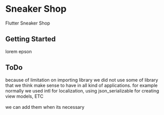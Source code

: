 # Sneaker Shop

Flutter Sneaker Shop

## Getting Started
lorem epson

## ToDo
because of limitation on importing library we did not use some of library that we think make sense to have in all kind of applications.
for example normally we used intl for localization, using json_serializable for creating view models, ETC</br>  
we can add them when its necessary</br>
